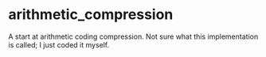 # arithmetic_compression
A start at arithmetic coding compression.  Not sure what this implementation is called; I just coded it myself.
